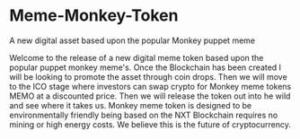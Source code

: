 # Meme-Monkey-Token
A new digital asset based upon the popular Monkey puppet meme

Welcome to the release of a new digital meme token based upon the popular puppet monkey meme's.
Once the Blockchain has been created I will be looking to promote the asset through coin drops.
Then we will move to the ICO stage where investors can swap crypto for Monkey meme tokens MEMO at a discounted price.
Then we will release the token out into he wild and see where it takes us.
Monkey meme token is designed to be environmentally friendly being based on the NXT Blockchain requires no mining or high energy costs.
We believe this is the future of cryptocurrency.
